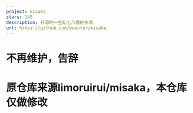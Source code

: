 ```yaml
---
project: misaka
stars: 145
description: 开源的一些乱七八糟的东西
url: https://github.com/yuanter/misaka
---
```


不再维护，告辞
=======

原仓库来源limoruirui/misaka，本仓库仅做修改
==============================
